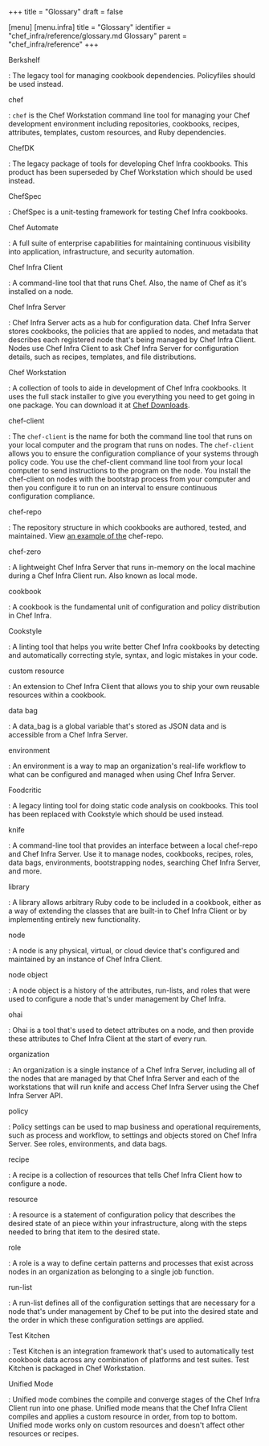 +++
title = "Glossary"
draft = false

[menu]
  [menu.infra]
 title = "Glossary"
 identifier = "chef_infra/reference/glossary.md Glossary"
 parent = "chef_infra/reference"
+++

Berkshelf

: The legacy tool for managing cookbook dependencies. Policyfiles should be used instead.

chef

: `chef` is the Chef Workstation command line tool for managing your Chef development environment including repositories, cookbooks, recipes, attributes, templates, custom resources, and Ruby dependencies.

ChefDK

: The legacy package of tools for developing Chef Infra cookbooks. This product has been superseded by Chef Workstation which should be used instead.

ChefSpec

: ChefSpec is a unit-testing framework for testing Chef Infra cookbooks.

Chef Automate

: A full suite of enterprise capabilities for maintaining continuous visibility into application, infrastructure, and security automation.

Chef Infra Client

: A command-line tool that that runs Chef. Also, the name of Chef as it's installed on a node.

Chef Infra Server

: Chef Infra Server acts as a hub for configuration data. Chef Infra Server stores cookbooks, the policies that are applied to nodes, and metadata that describes each registered node that's being managed by Chef Infra Client. Nodes use Chef Infra Client to ask Chef Infra Server for configuration details, such as recipes, templates, and file distributions.

Chef Workstation

: A collection of tools to aide in development of Chef Infra cookbooks. It uses the full stack installer to give you everything you need to get going in one package. You can download it at [Chef Downloads](https://www.chef.io/downloads).

chef-client

: The `chef-client` is the name for both the command line tool that runs on your local computer and the program that runs on nodes. The `chef-client` allows you to ensure the configuration compliance of your systems through policy code. You use the chef-client command line tool from your local computer to send instructions to the program on the node. You install the chef-client on nodes with the bootstrap process from your computer and then you configure it to run on an interval to ensure continuous configuration compliance.

chef-repo

: The repository structure in which cookbooks are authored, tested, and maintained. View [an example of the](https://github.com/chef/chef-repo) chef-repo.

chef-zero

: A lightweight Chef Infra Server that runs in-memory on the local machine during a Chef Infra Client run. Also known as local mode.

cookbook

: A cookbook is the fundamental unit of configuration and policy distribution in Chef Infra.

Cookstyle

: A linting tool that helps you write better Chef Infra cookbooks by detecting and automatically correcting style, syntax, and logic mistakes in your code.

custom resource

: An extension to Chef Infra Client that allows you to ship your own reusable resources within a cookbook.

data bag

: A data_bag is a global variable that's stored as JSON data and is accessible from a Chef Infra Server.

environment

: An environment is a way to map an organization's real-life workflow to what can be configured and managed when using Chef Infra Server.

Foodcritic

: A legacy linting tool for doing static code analysis on cookbooks. This tool has been replaced with Cookstyle which should be used instead.

knife

: A command-line tool that provides an interface between a local chef-repo and Chef Infra Server. Use it to manage nodes, cookbooks, recipes, roles, data bags, environments, bootstrapping nodes, searching Chef Infra Server, and more.

library

: A library allows arbitrary Ruby code to be included in a cookbook, either as a way of extending the classes that are built-in to Chef Infra Client or by implementing entirely new functionality.

node

: A node is any physical, virtual, or cloud device that's configured and maintained by an instance of Chef Infra Client.

node object

: A node object is a history of the attributes, run-lists, and roles that were used to configure a node that's under management by Chef Infra.

ohai

: Ohai is a tool that's used to detect attributes on a node, and then provide these attributes to Chef Infra Client at the start of every run.

organization

: An organization is a single instance of a Chef Infra Server, including all of the nodes that are managed by that Chef Infra Server and each of the workstations that will run knife and access Chef Infra Server using the Chef Infra Server API.

policy

: Policy settings can be used to map business and operational requirements, such as process and workflow, to settings and objects stored on Chef Infra Server. See roles, environments, and data bags.

recipe

: A recipe is a collection of resources that tells Chef Infra Client how to configure a node.

resource

: A resource is a statement of configuration policy that describes the desired state of an piece within your infrastructure, along with the steps needed to bring that item to the desired state.

role

: A role is a way to define certain patterns and processes that exist across nodes in an organization as belonging to a single job function.

run-list

: A run-list defines all of the configuration settings that are necessary for a node that's under management by Chef to be put into the desired state and the order in which these configuration settings are applied.

Test Kitchen

: Test Kitchen is an integration framework that's used to automatically test cookbook data across any combination of platforms and test suites. Test Kitchen is packaged in Chef Workstation.

Unified Mode

: Unified mode combines the compile and converge stages of the Chef Infra Client run into one phase. Unified mode means that the Chef Infra Client compiles and applies a custom resource in order, from top to bottom. Unified mode works only on custom resources and doesn't affect other resources or recipes.
